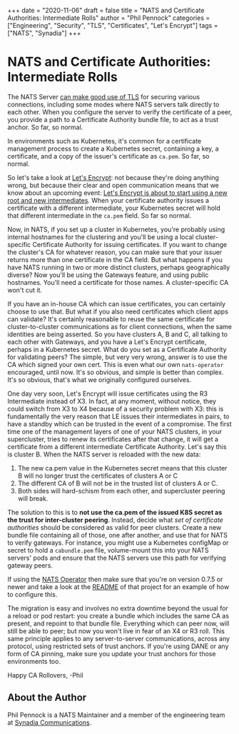 +++ date = "2020-11-06" draft = false title = "NATS and Certificate Authorities: Intermediate Rolls" author = "Phil Pennock" categories = ["Engineering", "Security", "TLS", "Certificates", "Let's Encrypt"] tags = ["NATS", "Synadia"] +++


NATS and Certificate Authorities: Intermediate Rolls
====================================================

The NATS Server [can make good use of TLS](https://docs.nats.io/nats-server/configuration/securing_nats/tls)
for securing various connections, including some modes where NATS servers talk
directly to each other. When you configure the server to verify the certificate of a peer, you provide
a path to a Certificate Authority bundle file, to act as a trust anchor.  So
far, so normal.

In environments such as Kubernetes, it's common for a certificate management
process to create a Kubernetes secret, containing a key, a certificate, and a
copy of the issuer's certificate as `ca.pem`.  So far, so normal.

So let's take a look at
[Let's Encrypt](https://letsencrypt.org/):
not because they're doing anything wrong, but because their clear and open
communication means that we know about an upcoming event:
[Let's Encrypt is about to start using a new root and new intermediates](https://letsencrypt.org/2020/09/17/new-root-and-intermediates.html). When your certificate authority issues a certificate with a different
intermediate, your Kubernetes secret will hold that different intermediate in
the `ca.pem` field. So far so normal.

Now, in NATS, if you set up a cluster in Kubernetes, you're probably using
internal hostnames for the clustering and you'll be using a local
cluster-specific Certificate Authority for issuing certificates.  If you want
to change the cluster's CA for whatever reason, you can make sure that your
issuer returns more than one certificate in the CA field. But what happens if you have NATS running in two or more distinct clusters,
perhaps geographically diverse? Now you'll be using the Gateways feature, and using public hostnames.  You'll
need a certificate for those names.  A cluster-specific CA won't cut it.

If you have an in-house CA which can issue certificates, you can certainly
choose to use that.  But what if you also need certificates which client apps
can validate?  It's certainly reasonable to reuse the same certificate for
cluster-to-cluster communications as for client connections, when the same
identities are being asserted. So you have clusters A, B and C, all talking to each other with Gateways, and
you have a Let's Encrypt certificate, perhaps in a Kubernetes secret.  What do
you set as a Certificate Authority for validating peers? The simple, but very very wrong, answer is to use the CA which signed your own
cert.  This is even what our own `nats-operator` encouraged, until now.  It's
so obvious, and simple is better than complex.  It's so obvious, that's what
we originally configured ourselves.

One day very soon, Let's Encrypt will issue certificates using the R3
Intermediate instead of X3.  In fact, at any moment, without notice, they
could switch from X3 to X4 because of a security problem with X3: this is
fundamentally the very reason that LE issues their intermediates in pairs, to
have a standby which can be trusted in the event of a compromise. The first time one of the management layers of one of your NATS clusters, in your
supercluster, tries to renew its certificates after that change, it will get a
certificate from a different intermediate Certificate Authority.  Let's say
this is cluster B.  When the NATS server is reloaded with the new data:

 1. The new ca.pem value in the Kubernetes secret means that this cluster B
    will no longer trust the certificates of clusters A or C
 2. The different CA of B will not be in the trusted list of clusters A or C.
 3. Both sides will hard-schism from each other, and supercluster peering will
    break.

The solution to this is to **not use the ca.pem of the issued K8S secret as
the trust for inter-cluster peering**. Instead, decide what _set of certificate authorities_ should be considered as
valid for peer clusters.  Create a new bundle file containing all of those,
one after another, and use that for NATS to verify gateways. For instance, you might use a Kubernetes configMap or secret to hold a
`cabundle.pem` file, volume-mount this into your NATS servers' pods and ensure
that the NATS servers use this path for verifying gateway peers.

If using the
[NATS Operator](https://github.com/nats-io/nats-operator)
then make sure that you're on version 0.7.5 or newer and take a look at the
[README](https://github.com/nats-io/nats-operator#nats-operator) of that project for an example of how to configure this.

The migration is easy and involves no extra downtime beyond the usual for a
reload or pod restart: you create a bundle which includes the same CA as
present, and repoint to that bundle file.  Everything which can peer now, will
still be able to peer; but now you won't live in fear of an X4 or R3 roll. This same principle applies to any server-to-server communications, across any
protocol, using restricted sets of trust anchors.  If you're using DANE or any
form of CA pinning, make sure you update your trust anchors for those
environments too.

Happy CA Rollovers,
-Phil

## About the Author
Phil Pennock is a NATS Maintainer and a member of the engineering team at [Synadia Communications](https://synadia.com).
